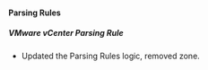 
#### Parsing Rules
##### VMware vCenter Parsing Rule
- Updated the Parsing Rules logic, removed zone.
